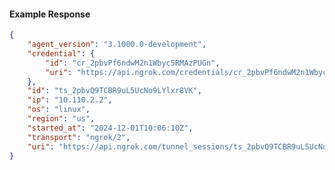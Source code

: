 <!-- Code generated for API Clients. DO NOT EDIT. -->

#### Example Response

```json
{
	"agent_version": "3.1000.0-development",
	"credential": {
		"id": "cr_2pbvPf6ndwM2n1Wbyc5RMAzPUGn",
		"uri": "https://api.ngrok.com/credentials/cr_2pbvPf6ndwM2n1Wbyc5RMAzPUGn"
	},
	"id": "ts_2pbvQ9TCBR9uL5UcNo9LYlxr8VK",
	"ip": "10.110.2.2",
	"os": "linux",
	"region": "us",
	"started_at": "2024-12-01T10:06:10Z",
	"transport": "ngrok/2",
	"uri": "https://api.ngrok.com/tunnel_sessions/ts_2pbvQ9TCBR9uL5UcNo9LYlxr8VK"
}
```
